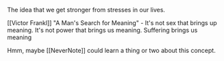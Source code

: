 The idea that we get stronger from stresses in our lives.

[[Victor Frankl]] "A Man's Search for Meaning" - It's not sex that brings up meaning. It's not power that brings us meaning. Suffering brings us meaning

Hmm, maybe [[NeverNote]] could learn a thing or two about this concept.